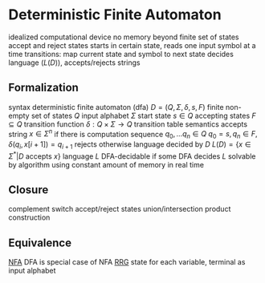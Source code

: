 # Deterministic Finite Automaton
idealized computational device
	no memory beyond finite set of states
		accept and reject states
	starts in certain state, reads one input symbol at a time
	transitions: map current state and symbol to next state
	decides language ($L(D)$), accepts/rejects strings
## Formalization
syntax
	deterministic finite automaton (dfa) $D = (Q, \Sigma, \delta, s, F)$
	finite non-empty set of states $Q$
	input alphabet $\Sigma$
	start state $s \in Q$
	accepting states $F \subseteq Q$
	transition function $\delta : Q \times \Sigma \to Q$
		transition table
semantics
	accepts string $x \in \Sigma^n$ if there is computation sequence $q_0,\ldots q_n \in Q$
		$q_0 = s, q_n \in F, \delta(q_i, x[i + 1]) = q_{i+1}$
		rejects otherwise
	language decided by $D$ $L(D) = \{ x \in \Sigma^* | D \text{ accepts } x\}$
		language $L$ DFA-decidable if some DFA decides $L$
			solvable by algorithm using constant amount of memory in real time
## Closure
complement
	switch accept/reject states
union/intersection
	product construction
## Equivalence
[NFA](nondeterministic-finite-automaton.md)
	DFA is special case of NFA
[RRG](context-free-grammar.md)
	state for each variable, terminal as input alphabet